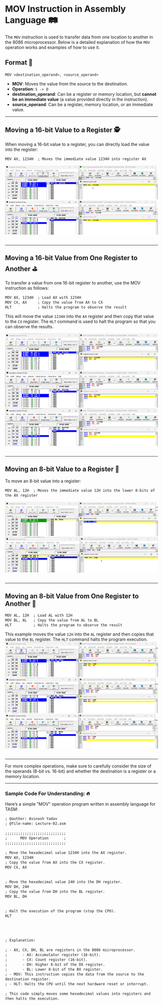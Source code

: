 # MOV Instruction in Assembly Language 🛤️

The `MOV` instruction is used to transfer data from one location to another in the 8086 microprocessor. Below is a detailed explanation of how the `MOV` operation works and examples of how to use it.

## Format 🔢

`MOV <destination_operand>, <source_operand>`

- **MOV**: Moves the value from the source to the destination.
- **Operation**: `S -> D`
- **destination_operand**: Can be a register or memory location, but **cannot be an immediate value** (a value provided directly in the instruction).
- **source_operand**: Can be a register, memory location, or an immediate value.

---

## Moving a 16-bit Value to a Register 🕵️

When moving a 16-bit value to a register, you can directly load the value into the register:

```assembly
MOV AX, 1234H  ; Moves the immediate value 1234H into register AX
```

![Moving a 16-bit Value to a Register](<./Assests/1Moving a 16-bit Value to a Register.png>) <br>
![Moving a 16-bit Value to a Register](<./Assests/2Moving a 16-bit Value to a Register.png>) <br> <br>

---

## Moving a 16-bit Value from One Register to Another ⛳

To transfer a value from one 16-bit register to another, use the MOV instruction as follows:

```assembly
MOV AX, 1234H  ; Load AX with 1234H
MOV CX, AX     ; Copy the value from AX to CX
HLT            ; Halts the program to observe the result
```

This will move the value `1234H` into the `AX` register and then copy that value to the `CX` register. The `HLT` command is used to halt the program so that you can observe the results.

![Moving a 16-bit Value from One Register to Another](<./Assests/3Moving a 16-bit Value from One Register to Another.png>) <br>
![Moving a 16-bit Value from One Register to Another](<./Assests/4Moving a 16-bit Value from One Register to Another.png>) <br>
![Moving a 16-bit Value from One Register to Another](<./Assests/5Moving a 16-bit Value from One Register to Another.png>) <br> <br>

---

## Moving an 8-bit Value to a Register 🛫

To move an 8-bit value into a register:

```assembly
MOV AL, 12H  ; Moves the immediate value 12H into the lower 8-bits of the AX register
```

![Moving 8-bits value to a register](<./Assests/6Moving 8-bits value to a register.png>) <br>
![Moving 8-bits value to a register](<./Assests/7Moving 8-bits value to a register.png>) <br> <br>

---

## Moving an 8-bit Value from One Register to Another 📌

```assembly
MOV AL, 12H  ; Load AL with 12H
MOV BL, AL   ; Copy the value from AL to BL
HLT          ; Halts the program to observe the result
```

This example moves the value `12H` into the `AL` register and then copies that value to the `BL` register. The `HLT` command halts the program execution.
![Moving 8-bits Value from one register to another](<./Assests/8Moving 8-bits Value from one register to another.png>) <br>
![Moving 8-bits Value from one register to another](<./Assests/9Moving 8-bits Value from one register to another.png>) <br>
![Moving 8-bits Value from one register to another](<./Assests/10Moving 8-bits Value from one register to another.png>) <br> <br>

---

For more complex operations, make sure to carefully consider the size of the operands (8-bit vs. 16-bit) and whether the destination is a register or a memory location.

---

### Sample Code For Understanding: 🔥

Here’s a simple "MOV" operation program written in assembly language for TASM:

```assembly
; @author: Avinash Yadav
; @file-name: Lecture-02.asm

;;;;;;;;;;;;;;;;;;;;;;;;;;;;
;      MOV Operation       ;
;;;;;;;;;;;;;;;;;;;;;;;;;;;;

; Move the hexadecimal value 1234H into the AX register.
MOV AX, 1234H
; Copy the value from AX into the CX register.
MOV CX, AX


; Move the hexadecimal value 24H into the DH register.
MOV DH, 24H
; Copy the value from DH into the BL register.
MOV BL, DH


; Halt the execution of the program (stop the CPU).
HLT




; Explanation:

; - AX, CX, DH, BL are registers in the 8086 microprocessor.
;       - AX: Accumulator register (16-bit).
;       - CX: Count register (16-bit).
;       - DH: Higher 8-bit of the DX register.
;       - BL: Lower 8-bit of the BX register.
; - MOV: This instruction copies the data from the source to the destination register.
; - HLT: Halts the CPU until the next hardware reset or interrupt.

; This code simply moves some hexadecimal values into registers and then halts the execution.
```
